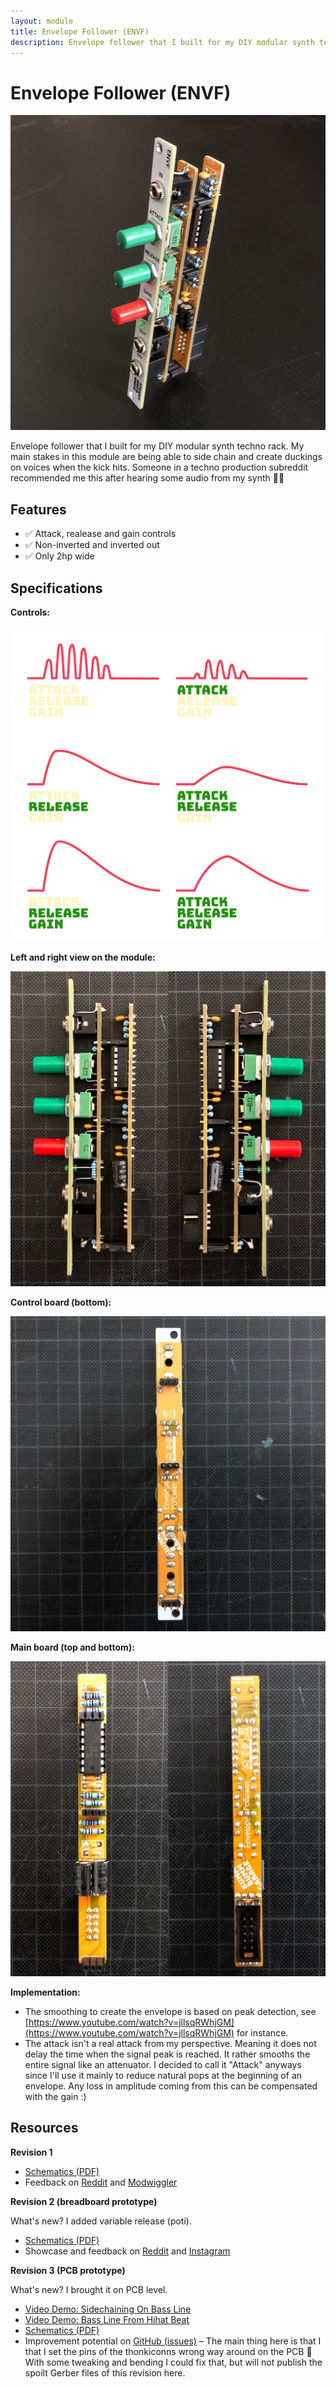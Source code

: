 ```yaml
---
layout: module
title: Envelope Follower (ENVF)
description: Envelope follower that I built for my DIY modular synth techno rack.
---
```


<!--

image: /modules/voltage-controlled-envelope-generator-vceg/Bumm-Bumm-Garage-Voltage-Controlled-Envelope-Generator-VCEG.jpg

-->

# Envelope Follower (ENVF)

![](Rev3/Bumm-Bumm-Garage-Envelope-Follower-Rev3.jpg)

Envelope follower that I built for my DIY modular synth techno rack. My main stakes in this module are being able to side chain and create duckings on voices when the kick hits. Someone in a techno production subreddit recommended me this after hearing some audio from my synth 👍🏻

## Features

* ✅ Attack, realease and gain controls
* ✅ Non-inverted and inverted out
* ✅ Only 2hp wide

## Specifications

**Controls:**

![](Bumm-Bumm-Garage-Envelope-Follower-Controls.png)

**Left and right view on the module:**

![](Rev3/Bumm-Bumm-Garage-Envelope-Follower-Rev3-Left-and-Right.jpg)

**Control board (bottom):**

![](Rev3/Bumm-Bumm-Garage-Envelope-Follower-Rev3-Controlboard-Bottom.jpg)

**Main board (top and bottom):**

![](Rev3/Bumm-Bumm-Garage-Envelope-Follower-Rev3-Mainboard-Top-Bottom.jpg)

**Implementation:**

* The smoothing to create the envelope is based on peak detection, see [https://www.youtube.com/watch?v=jllsqRWhjGM](https://www.youtube.com/watch?v=jllsqRWhjGM) for instance.
* The attack isn't a real attack from my perspective. Meaning it does not delay the time when the signal peak is reached. It rather smooths the entire signal like an attenuator. I decided to call it "Attack" anyways since I'll use it mainly to reduce natural pops at the beginning of an envelope. Any loss in amplitude coming from this can be compensated with the gain :)

<!--

## Use Cases And Tests

* 👍🏻✅ **Sidechain compressor mit Kick und Chords** – https://www.youtube.com/watch?v=lGtKlH0UeuA : um den Drop richtig wirken zu lassen. Volume und Filter Side Chain.
* 👍🏻✅ **Sidechain from Kick on Clapping Noise (Hihats) controlling volume** – https://youtu.be/ld04GHoWDUk?t=74
* 👍🏻 🟧Mit einem **Envelope über einem Bass** mischen, der über die Kick geht. Den dann in den VCA packen : Kann es leider noch nicht zusammenmischen. Brauch den neuen Mixer :)
* 👍🏻✅ **Bass Riff from Drum Envelope** – https://www.youtube.com/watch?v=aByLEB_AZaE (Hälfte) mit Hihats bestimmt witzig.
* 👍🏻 **Envelope from Drum Loop Modulating Pitch** – https://www.youtube.com/watch?v=XZxf5caWySw – Interessant, um die Response zu testen (Auflösung).
* 👍🏻 Envelope **Modulating Filter on Drum Loop**: https://www.youtube.com/watch?v=ld04GHoWDUk
* 👍🏻 **Guitar in controlling VCA with sequenced melody**: https://youtu.be/ld04GHoWDUk?t=150

## Post Text Rev2

Prototype of an envelope follower that I built for my DIY modular synth techno rack. My main stakes in this module are being able to side chain and create duckings on voices when the kick hits #technotechno

Swipe to see some video demos, the schematic and the panel design that I have in mind. 

What I did in the videos:

1. Muting noisy claps when the kick hits (kick's envelope on VCF).
2. Muting chords when the kick hits (kick's envelope on VCF).
3. Muting hihats when the kick hits (kick's envelope in VCA).
4. Creating bass line from drum pattern (mixed drums' envelope in VCA).

Disclaimer: The attack isn't a real attack from my perspective. Meaning it does not delay the time when the signal peak is reached. It rather smooths the entire signal like an attenuator. I decided to call it "Attack" anyways since I'll use it mainly to reduce natural pops at the beginning of an envelope. Any loss in amplitude coming from this can be compensated with the gain :)

Next steps will be designing the PCBs and the final panel design.

[#synthdiy](https://www.instagram.com/explore/tags/synthdiy/) [#diysynth](https://www.instagram.com/explore/tags/diysynth/) [#sdiy](https://www.instagram.com/explore/tags/sdiy/) [#diymodularsynth](https://www.instagram.com/explore/tags/diymodularsynth/) [#diysynthesizer](https://www.instagram.com/explore/tags/diysynthesizer/) [#diyelectronics](https://www.instagram.com/explore/tags/diyelectronics/)

-->

## Resources

**Revision 1**

* [Schematics (PDF)](Rev1/Bumm-Bumm-Garage-Envelope-Follower-Rev1-Schematic.pdf)
* Feedback on [Reddit](https://www.reddit.com/r/synthdiy/comments/rbitj4/simple_envelope_follower_circuit/) and [Modwiggler](https://www.modwiggler.com/forum/viewtopic.php?p=3657388#p3657388)

**Revision 2 (breadboard prototype)**

What's new? I added variable release (poti).

* [Schematics (PDF)](Rev2/Bumm-Bumm-Garage-Envelope-Follower-Rev2-Schematic.pdf)
* Showcase and feedback on [Reddit](https://www.reddit.com/r/synthdiy/comments/rd2off/simple_envelope_follower_circuit_rev_2/) and [Instagram](https://www.instagram.com/p/CXRuK9rNRQo/)

**Revision 3 (PCB prototype)**

What's new? I brought it on PCB level.

* [Video Demo: Sidechaining On Bass Line](https://youtu.be/aDxRjQ9Nlts) 
* [Video Demo: Bass Line From Hihat Beat](https://www.youtube.com/watch?v=DFfUIPmgM-s)
* [Schematics (PDF)](Rev3/Bumm-Bumm-Garage-Envelope-Follower-Rev3-Schematic.pdf)
* Improvement potential on [GitHub (issues)](https://github.com/bummbummgarage/bummbummgarage.github.io/issues?q=is%3Aissue+is%3Aopen+%5BENVF+Rev3%5D) – The main thing here is that I that I set the pins of the thonkiconns wrong way around on the PCB 🤦 With some tweaking and bending I could fix that, but will not publish the spoilt Gerber files of this revision here.
